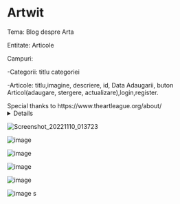 # Artwit

Tema: Blog despre Arta

Entitate: Articole

Campuri:

-Categorii: titlu categoriei

-Articole: titlu,imagine, descriere, id, Data Adaugarii, buton Articol(adaugare, stergere, actualizare),login,register.

<summary>
Special thanks to https://www.theartleague.org/about/
</summary>

<summary>

<details>

First Image

![Screenshot_20221110_013717](https://user-images.githubusercontent.com/12413810/201081178-79a79719-6224-4126-8d66-fb95c326f5ec.png)

</details>

</summary>

![Screenshot_20221110_013723](https://user-images.githubusercontent.com/12413810/201081197-8b6c28d7-57d2-4667-8336-430d7d2d910f.png)

![image](https://user-images.githubusercontent.com/12413810/201479666-096b8ea6-03e1-4c9b-aa56-87dd98467c7a.png)

![image](https://user-images.githubusercontent.com/12413810/201479680-0d593f91-6808-4985-8a1d-935616f3de94.png)

![image](https://user-images.githubusercontent.com/12413810/201479684-44706cdc-a611-45cd-a46d-7b5181a2a016.png)

![image](https://user-images.githubusercontent.com/12413810/201479693-d9e08e31-7eb5-4eed-b1e4-4540c344d88d.png)

![image](https://user-images.githubusercontent.com/12413810/201479704-6a9801dd-43e4-44df-a553-7656ed341349.png)
s
